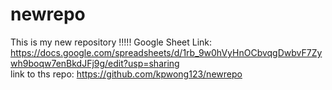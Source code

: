 # newrepo
This is my new repository !!!!!
Google Sheet Link: https://docs.google.com/spreadsheets/d/1rb_9w0hVyHnOCbvqgDwbvF7Zywh9boqw7enBkdJFj9g/edit?usp=sharing <br/>
link to ths repo: https://github.com/kpwong123/newrepo
